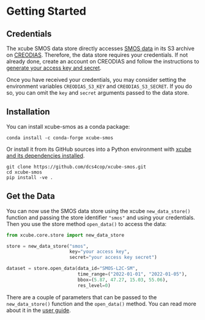 # Getting Started

## Credentials

The xcube SMOS data store directly accesses 
[SMOS data](https://creodias.eu/eodata/smos/) in its S3 archive on 
[CREODIAS](https://creodias.eu/). Therefore, the data store requires your 
credentials. If not already done, create an account on CREODIAS and follow 
the instructions to 
[generate your access key and secret](https://creodias.docs.cloudferro.com/en/latest/general/How-to-generate-ec2-credentials-on-Creodias.html).

Once you have received your credentials, you may consider setting the environment 
variables `CREODIAS_S3_KEY` and `CREODIAS_S3_SECRET`. If you do so,
you can omit the `key` and `secret` arguments passed to the data store.

## Installation

You can install xcube-smos as a conda package:

```shell
conda install -c conda-forge xcube-smos
```

Or install it from its GitHub sources into a Python environment with
[xcube and its dependencies installed](https://xcube.readthedocs.io/en/latest/installation.html).

```shell
git clone https://github.com/dcs4cop/xcube-smos.git
cd xcube-smos
pip install -ve .
```

## Get the Data

You can now use the SMOS data store using the xcube `new_data_store()` 
function and passing the store identifier `"smos"` and using your credentials.
Then you use the store method `open_data()` to access the data:

```python
from xcube.core.store import new_data_store

store = new_data_store("smos", 
                       key="your access key", 
                       secret="your access key secret")

dataset = store.open_data(data_id="SMOS-L2C-SM",
                          time_range=("2022-01-01", "2022-01-05"), 
                          bbox=(5.87, 47.27, 15.03, 55.06),
                          res_level=0)
```

There are a couple of parameters that can be passed to the `new_data_store()`
function and the `open_data()` method. You can read more about it in the 
[user guide](guide.md).
